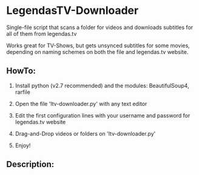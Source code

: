 LegendasTV-Downloader
=====================

Single-file script that scans a folder for videos and downloads subtitles for all of them from legendas.tv

Works great for TV-Shows, but gets unsynced subtitles for some movies, depending on naming schemes on both the file and legendas.tv website.


HowTo:
------

1. Install python (v2.7 recommended) and the modules: BeautifulSoup4, rarfile

2. Open the file 'ltv-downloader.py' with any text editor

3. Edit the first configuration lines with your username and password for legendas.tv website

4. Drag-and-Drop videos or folders on 'ltv-downloader.py'

5. Enjoy!


Description:
------------

